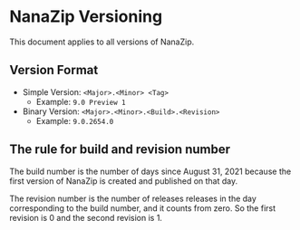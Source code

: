 ﻿# NanaZip Versioning

This document applies to all versions of NanaZip.

## Version Format

- Simple Version: `<Major>.<Minor> <Tag>`
  - Example: `9.0 Preview 1`
- Binary Version: `<Major>.<Minor>.<Build>.<Revision>`
  - Example: `9.0.2654.0`

## The rule for build and revision number

The build number is the number of days since August 31, 2021 because the first 
version of NanaZip is created and published on that day.

The revision number is the number of releases releases in the day corresponding
to the build number, and it counts from zero. So the first revision is 0 and 
the second revision is 1.
